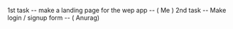1st task -- make a landing page for the wep app --  ( Me )
2nd task -- Make login / signup form  -- ( Anurag)